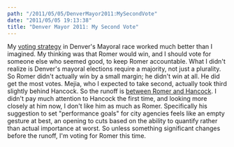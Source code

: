 ```yaml
---
path: "/2011/05/05/DenverMayor2011:MySecondVote" 
date: "2011/05/05 19:13:38" 
title: "Denver Mayor 2011: My Second Vote" 
---
```

<p>My <a href="http://typewriting.org/2011/04/17/Denver_Mayor_2011%3A_My_Vote/#content">voting strategy</a> in Denver's Mayoral race worked much better than I imagined. My thinking was that Romer would win, and I should vote for someone else who seemed good, to keep Romer accountable. What I didn't realize is Denver's mayoral elections require a majority, not just a plurality. So Romer didn't actually win by a small margin; he didn't win at all. He did get the most votes. Mejia, who I expected to take second, actually took third slightly behind Hancock. So the runoff is <a href="http://www.denverpost.com/politics/ci_17996062">between Romer and Hancock</a>. I didn't pay much attention to Hancock the first time, and looking more closely at him now, I don't like him as much as Romer. Specifically his suggestion to set "performance goals" for city agencies feels like an empty gesture at best, an opening to cuts based on the ability to quantify rather than actual importance at worst. So unless something significant changes before the runoff, I'm voting for Romer this time.</p>